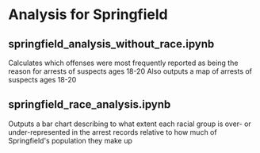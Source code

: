 # Analysis for Springfield
## springfield_analysis_without_race.ipynb
Calculates which offenses were most frequently reported as being the reason for arrests of suspects ages 18-20
Also outputs a map of arrests of suspects ages 18-20

## springfield_race_analysis.ipynb
Outputs a bar chart describing to what extent each racial group is over- or under-represented in the arrest records relative to how much of Springfield's population they make up
